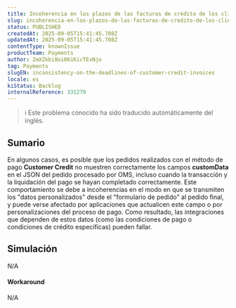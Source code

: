 ```yaml
---
title: Incoherencia en los plazos de las facturas de crédito de los clientes
slug: incoherencia-en-los-plazos-de-las-facturas-de-credito-de-los-clientes
status: PUBLISHED
createdAt: 2025-09-05T15:41:45.708Z
updatedAt: 2025-09-05T15:41:45.708Z
contentType: knownIssue
productTeam: Payments
author: 2mXZkbi0oi061KicTExNjo
tag: Payments
slugEN: inconsistency-on-the-deadlines-of-customer-credit-invoices
locale: es
kiStatus: Backlog
internalReference: 331279
---
```


>ℹ️ Este problema conocido ha sido traducido automáticamente del inglés.

## Sumario


En algunos casos, es posible que los pedidos realizados con el método de pago **Customer Credit** no muestren correctamente los campos **customData** en el JSON del pedido procesado por OMS, incluso cuando la transacción y la liquidación del pago se hayan completado correctamente.
Este comportamiento se debe a incoherencias en el modo en que se transmiten los "datos personalizados" desde el "formulario de pedido" al pedido final, y puede verse afectado por aplicaciones que actualicen este campo o por personalizaciones del proceso de pago.
Como resultado, las integraciones que dependen de estos datos (como las condiciones de pago o condiciones de crédito específicas) pueden fallar.

## Simulación


N/A


#### Workaround


N/A